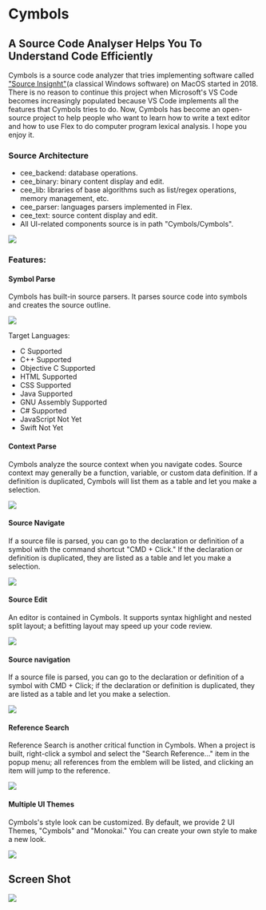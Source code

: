 # Cymbols
## A Source Code Analyser Helps You To Understand Code Efficiently

Cymbols is a source code analyzer that tries implementing software called ["Source Insignht"](https://www.sourceinsight.com/)(a classical Windows software) on MacOS started in 2018. There is no reason to continue this project when Microsoft's VS Code becomes increasingly populated because VS Code implements all the features that Cymbols tries to do.
Now, Cymbols has become an open-source project to help people who want to learn how to write a text editor and how to use Flex to do computer program lexical analysis. I hope you enjoy it.

### Source Architecture
  - cee_backend: database operations.
  - cee_binary: binary content display and edit.
  - cee_lib: libraries of base algorithms such as list/regex operations,  memory management, etc.
  - cee_parser: languages parsers implemented in Flex.
  - cee_text: source content display and edit.
  - All UI-related components source is in path "Cymbols/Cymbols".


![](https://raw.githubusercontent.com/yuqingcai/Cymbols/7d789abfd785bcf56d73f4393b12e3634f4769cb/Resources/Prompt/screen_shot.svg)


### Features:


#### Symbol Parse
  Cymbols has built-in source parsers. It parses source code into symbols and creates the source outline.
  
![](https://raw.githubusercontent.com/yuqingcai/Cymbols/7d789abfd785bcf56d73f4393b12e3634f4769cb/Resources/Prompt/symbol_list.svg)
  
  Target Languages:
  - C	Supported
  - C++	Supported
  - Objective C	Supported
  - HTML	Supported
  - CSS	Supported
  - Java	Supported
  - GNU Assembly	Supported
  - C#	Supported
  - JavaScript	Not Yet
  - Swift	Not Yet


#### Context Parse
Cymbols analyze the source context when you navigate codes. Source context may generally be a function, variable, or custom data definition. If a definition is duplicated, Cymbols will list them as a table and let you make a selection.

![](https://raw.githubusercontent.com/yuqingcai/Cymbols/a3832cc20bbb8bd013d8676cdcef083dcc2d7726/Resources/Prompt/context.svg)


#### Source Navigate
If a source file is parsed, you can go to the declaration or definition of a symbol with the command shortcut "CMD + Click."  If the declaration or definition is duplicated, they are listed as a table and let you make a selection.

![](https://raw.githubusercontent.com/yuqingcai/Cymbols/a3832cc20bbb8bd013d8676cdcef083dcc2d7726/Resources/Prompt/source_navigate.svg)


#### Source Edit
An editor is contained in Cymbols. It supports syntax highlight and nested split layout; a befitting layout may speed up your code review.

![](https://raw.githubusercontent.com/yuqingcai/Cymbols/a3832cc20bbb8bd013d8676cdcef083dcc2d7726/Resources/Prompt/split_layout.svg)


#### Source navigation
If a source file is parsed, you can go to the declaration or definition of a symbol with CMD + Click; if the declaration or definition is duplicated, they are listed as a table and let you make a selection.

![](https://raw.githubusercontent.com/yuqingcai/Cymbols/a3832cc20bbb8bd013d8676cdcef083dcc2d7726/Resources/Prompt/source_navigate.svg)


#### Reference Search
Reference Search is another critical function in Cymbols. When a project is built, right-click a symbol and select the "Search Reference..." item in the popup menu; all references from the emblem will be listed, and clicking an item will jump to the reference.

![](https://raw.githubusercontent.com/yuqingcai/Cymbols/a3832cc20bbb8bd013d8676cdcef083dcc2d7726/Resources/Prompt/reference_search.svg)


#### Multiple UI Themes
Cymbols's style look can be customized. By default, we provide 2 UI Themes, "Cymbols" and "Monokai." You can create your own style to make a new look.

![](https://raw.githubusercontent.com/yuqingcai/Cymbols/a3832cc20bbb8bd013d8676cdcef083dcc2d7726/Resources/Prompt/multiple_theme.svg)



## Screen Shot
![](https://github.com/yuqingcai/Cymbols/blob/master/Resources/Prompt/prompt.gif)


